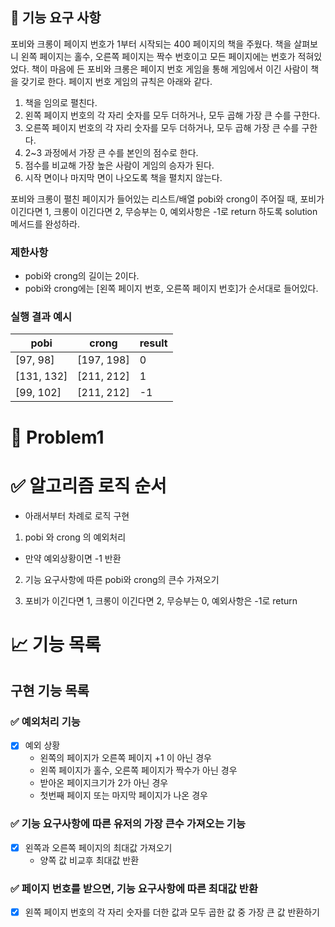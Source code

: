 ## 🚀 기능 요구 사항

포비와 크롱이 페이지 번호가 1부터 시작되는 400 페이지의 책을 주웠다. 책을 살펴보니 왼쪽 페이지는 홀수, 오른쪽 페이지는 짝수 번호이고 모든 페이지에는 번호가 적혀있었다. 책이 마음에 든 포비와 크롱은 페이지 번호 게임을 통해 게임에서 이긴 사람이 책을 갖기로 한다. 페이지 번호 게임의 규칙은 아래와 같다.

1. 책을 임의로 펼친다.
2. 왼쪽 페이지 번호의 각 자리 숫자를 모두 더하거나, 모두 곱해 가장 큰 수를 구한다.
3. 오른쪽 페이지 번호의 각 자리 숫자를 모두 더하거나, 모두 곱해 가장 큰 수를 구한다.
4. 2~3 과정에서 가장 큰 수를 본인의 점수로 한다.
5. 점수를 비교해 가장 높은 사람이 게임의 승자가 된다.
6. 시작 면이나 마지막 면이 나오도록 책을 펼치지 않는다.

포비와 크롱이 펼친 페이지가 들어있는 리스트/배열 pobi와 crong이 주어질 때, 포비가 이긴다면 1, 크롱이 이긴다면 2, 무승부는 0, 예외사항은 -1로 return 하도록 solution 메서드를 완성하라.

### 제한사항

- pobi와 crong의 길이는 2이다.
- pobi와 crong에는 [왼쪽 페이지 번호, 오른쪽 페이지 번호]가 순서대로 들어있다.

### 실행 결과 예시

| pobi | crong | result |
| --- | --- | --- |
| [97, 98] | [197, 198] | 0 |
| [131, 132] | [211, 212] | 1 |
| [99, 102] | [211, 212] | -1 |



# 🚀 Problem1

# ✅ 알고리즘 로직 순서

- 아래서부터 차례로 로직 구현

1. pobi 와 crong 의 예외처리
- 만약 예외상황이면 -1 반환
2. 기능 요구사항에 따른 pobi와 crong의 큰수 가져오기

3. 포비가 이긴다면 1, 크롱이 이긴다면 2, 무승부는 0, 예외사항은 -1로 return


# 📈 기능 목록

## 구현 기능 목록


### ✅ 예외처리 기능

- [X] 예외 상황
  - 왼쪽의 페이지가 오른쪽 페이지 +1 이 아닌 경우
  - 왼쪽 페이지가 홀수, 오른쪽 페이지가 짝수가 아닌 경우
  - 받아온 페이지크기가 2가 아닌 경우
  - 첫번째 페이지 또는 마지막 페이지가 나온 경우


### ✅ 기능 요구사항에 따른 유저의 가장 큰수 가져오는 기능

- [X] 왼쪽과 오른쪽 페이지의 최대값 가져오기
  - 양쪽 값 비교후 최대값 반환

### ✅ 페이지 번호를 받으면, 기능 요구사항에 따른 최대값 반환

- [X] 왼쪽 페이지 번호의 각 자리 숫자를 더한 값과 모두 곱한 값 중 가장 큰 값 반환하기




